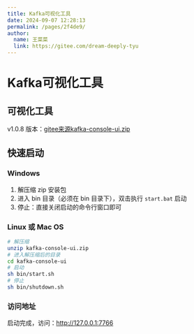 ```yaml
---
title: Kafka可视化工具
date: 2024-09-07 12:28:13
permalink: /pages/2f4de9/
author: 
  name: 王菜菜
  link: https://gitee.com/dream-deeply-tyu
---
```

# Kafka可视化工具

## 可视化工具

v1.0.8 版本：[gitee来源kafka-console-ui.zip](https://gitee.com/xiaodong_xu/kafka-console-ui/releases/download/v1.0.8/kafka-console-ui.zip)



## 快速启动

### Windows

1. 解压缩 zip 安装包  
2. 进入 bin 目录（必须在 bin 目录下），双击执行 `start.bat` 启动
3. 停止：直接关闭启动的命令行窗口即可

### Linux 或 Mac OS

```bash
# 解压缩
unzip kafka-console-ui.zip
# 进入解压缩后的目录
cd kafka-console-ui
# 启动
sh bin/start.sh
# 停止
sh bin/shutdown.sh
```

### 访问地址

启动完成，访问：http://127.0.0.1:7766
